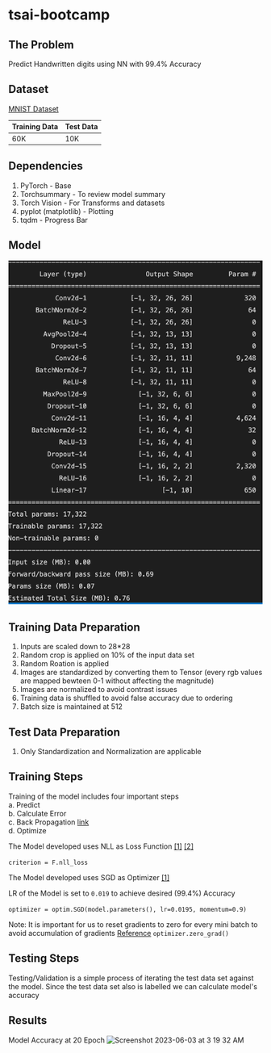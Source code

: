 # tsai-bootcamp

## The Problem
Predict Handwritten digits using NN with 99.4% Accuracy

## Dataset
[MNIST Dataset](https://www.kaggle.com/datasets/hojjatk/mnist-dataset)

| Training Data | Test Data |
| ------------- | ------------- |
| 60K  | 10K  |

## Dependencies

1. PyTorch - Base
2. Torchsummary - To review model summary
3. Torch Vision - For Transforms and datasets
4. pyplot (matplotlib) - Plotting
5. tqdm - Progress Bar

## Model

![Model](model.png)


## Training Data Preparation
1. Inputs are scaled down to 28*28
2. Random crop is applied on 10% of the input data set
3. Random Roation is applied
4. Images are standardized by converting them to Tensor (every rgb values are mapped bewteen 0-1 without affecting the magnitude)
5. Images are normalized to avoid contrast issues
6. Training data is shuffled to avoid false accuracy due to ordering
7. Batch size is maintained at 512

## Test Data Preparation
1. Only Standardization and Normalization are applicable

## Training Steps

Training of the model includes four important steps  
a. Predict  
b. Calculate Error  
c. Back Propagation [link](../BackPropagation.md)  
d. Optimize


The Model developed uses NLL as Loss Function [[1]](https://ljvmiranda921.github.io/notebook/2017/08/13/softmax-and-the-negative-log-likelihood/) [[2]](https://medium.com/deeplearningmadeeasy/negative-log-likelihood-6bd79b55d8b6)

`criterion = F.nll_loss`

The Model developed uses SGD as Optimizer [[1]](https://en.wikipedia.org/wiki/Stochastic_gradient_descent)

LR of the Model is set to `0.019` to achieve desired (99.4%) Accuracy

`optimizer = optim.SGD(model.parameters(), lr=0.0195, momentum=0.9)`

Note: It is important for us to reset gradients to zero for every mini batch to avoid accumulation of gradients [Reference](https://stackoverflow.com/a/48009142)
`optimizer.zero_grad()`

## Testing Steps
Testing/Validation is a simple process of iterating the test data set against the model. Since the test data set also is labelled we can calculate model's accuracy

## Results
Model Accuracy at 20 Epoch
<img width="1047" alt="Screenshot 2023-06-03 at 3 19 32 AM" src="https://github.com/tamilselvan-rs/tsai-bootcamp/assets/135374296/2cecc795-0139-4aef-8e01-12f2fccca785">
 


